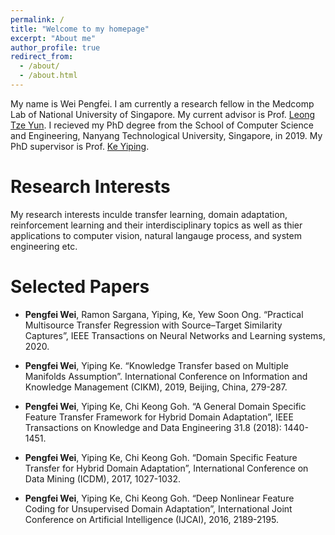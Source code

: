 ```yaml
---
permalink: /
title: "Welcome to my homepage"
excerpt: "About me"
author_profile: true
redirect_from: 
  - /about/
  - /about.html
---
```


My name is Wei Pengfei. I am currently a research fellow in the Medcomp Lab of National University of Singapore. My current advisor is Prof. [Leong Tze Yun](https://www.comp.nus.edu.sg/~leongty/Home.html). I recieved my PhD degree from the School of Computer Science and Engineering, Nanyang Technological University, Singapore, in 2019. My PhD supervisor is Prof. [Ke Yiping](https://research.ntu.edu.sg/expertise/academicprofile/Pages/StaffProfile.aspx?ST_EMAILID=YPKE&CategoryDescription=ComputerScienceandEngineering).

Research Interests
======
My research interests inculde transfer learning, domain adaptation, reinforcement learning and their interdisciplinary topics as well as thier applications to computer vision, natural langauge process, and system engineering etc.


Selected Papers
======
-	**Pengfei Wei**, Ramon Sargana, Yiping, Ke, Yew Soon Ong. “Practical Multisource Transfer Regression with Source–Target Similarity Captures”, IEEE Transactions on Neural Networks and Learning systems, 2020. 

-	**Pengfei Wei**, Yiping Ke. “Knowledge Transfer based on Multiple Manifolds Assumption”. International Conference on Information and Knowledge Management (CIKM), 2019, Beijing, China, 279-287.

- **Pengfei Wei**, Yiping Ke, Chi Keong Goh. “A General Domain Specific Feature Transfer Framework for Hybrid Domain Adaptation”, IEEE Transactions on Knowledge and Data Engineering 31.8 (2018): 1440-1451.

-	**Pengfei Wei**, Yiping Ke, Chi Keong Goh. “Domain Specific Feature Transfer for Hybrid Domain Adaptation”, International Conference on Data Mining (ICDM), 2017, 1027-1032. 

-	**Pengfei Wei**, Yiping Ke, Chi Keong Goh. “Deep Nonlinear Feature Coding for Unsupervised Domain Adaptation”, International Joint Conference on Artificial Intelligence (IJCAI), 2016, 2189-2195.

<script type="text/javascript" id="clstr_globe" src="//clustrmaps.com/globe.js?d=ciVs4u2wbw7OBuGkwyDsEPEZdJ1WyonWh2FoqYgAkec"></script>
